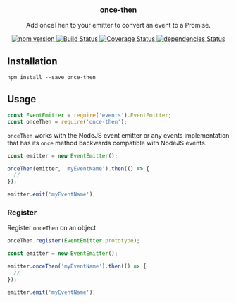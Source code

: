 <p align="center">
  <h3 align="center">once-then</h3>
  <p align="center">Add onceThen to your emitter to convert an event to a Promise.<p>
  <p align="center">
    <a href="https://www.npmjs.com/package/once-then">
      <img src="https://img.shields.io/npm/v/once-then.svg" alt="npm version">
    </a>
    <a href="https://travis-ci.org/Moeriki/node-once-then">
      <img src="https://travis-ci.org/Moeriki/node-once-then.svg?branch=master" alt="Build Status"></img>
    </a>
    <a href="https://coveralls.io/github/Moeriki/node-once-then?branch=master">
      <img src="https://coveralls.io/repos/github/Moeriki/node-once-then/badge.svg?branch=master" alt="Coverage Status"></img>
    </a>
    <a href="https://david-dm.org/moeriki/node-mappr">
      <img src="https://david-dm.org/moeriki/node-once-then/status.svg" alt="dependencies Status"></img>
    </a>
  </p>
</p>

## Installation

```
npm install --save once-then
```

## Usage

```js
const EventEmitter = require('events').EventEmitter;
const onceThen = require('once-then');
```

`onceThen` works with the NodeJS event emitter or any events implementation that has its `once` method backwards compatible with NodeJS events.

```js
const emitter = new EventEmitter();

onceThen(emitter, 'myEventName').then(() => {
  //
});

emitter.emit('myEventName');
```

### Register

Register `onceThen` on an object.

```js
onceThen.register(EventEmitter.prototype);

const emitter = new EventEmitter();

emitter.onceThen('myEventName').then(() => {
  //
});

emitter.emit('myEventName');
```
